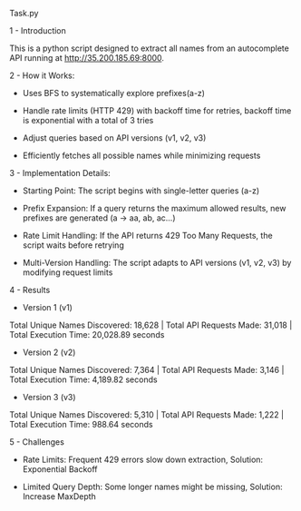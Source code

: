 Task.py

1 - Introduction

This is a python script designed to extract all names from an autocomplete API running at http://35.200.185.69:8000. 

2 - How it Works:

* Uses BFS to systematically explore prefixes(a-z)

* Handle rate limits (HTTP 429) with backoff time for retries, backoff time is exponential with a total of 3 tries

* Adjust queries based on API versions (v1, v2, v3)

* Efficiently fetches all possible names while minimizing requests

3 - Implementation Details:

* Starting Point: The script begins with single-letter queries (a-z)

* Prefix Expansion: If a query returns the maximum allowed results, new prefixes are generated (a → aa, ab, ac...)

* Rate Limit Handling: If the API returns 429 Too Many Requests, the script waits before retrying

* Multi-Version Handling: The script adapts to API versions (v1, v2, v3) by modifying request limits

4 - Results

* Version 1 (v1)

Total Unique Names Discovered: 18,628 |
Total API Requests Made: 31,018 |
Total Execution Time: 20,028.89 seconds

* Version 2 (v2)

Total Unique Names Discovered: 7,364 |
Total API Requests Made: 3,146 |
Total Execution Time: 4,189.82 seconds

* Version 3 (v3)

Total Unique Names Discovered: 5,310 |
Total API Requests Made: 1,222 |
Total Execution Time: 988.64 seconds

5 - Challenges

* Rate Limits: Frequent 429 errors slow down extraction, Solution: Exponential Backoff

* Limited Query Depth: Some longer names might be missing, Solution: Increase MaxDepth


